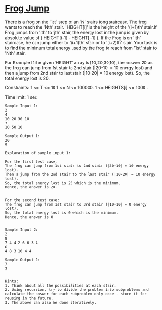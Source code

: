 # [Frog Jump](https://www.naukri.com/code360/problems/frog-jump_3621012?source=youtube&campaign=striver_dp_videos&utm_source=youtube&utm_medium=affiliate&utm_campaign=striver_dp_videos)

There is a frog on the '1st' step of an 'N' stairs long staircase. The frog wants to reach the 'Nth' stair. 'HEIGHT[i]' is the height of the '(i+1)th' stair.If Frog jumps from 'ith' to 'jth' stair, the energy lost in the jump is given by absolute value of ( HEIGHT[i-1] - HEIGHT[j-1] ). If the Frog is on 'ith' staircase, he can jump either to '(i+1)th' stair or to '(i+2)th' stair. Your task is to find the minimum total energy used by the frog to reach from '1st' stair to 'Nth' stair.

For Example
If the given ‘HEIGHT’ array is [10,20,30,10], the answer 20 as the frog can jump from 1st stair to 2nd stair (|20-10| = 10 energy lost) and then a jump from 2nd stair to last stair (|10-20| = 10 energy lost). So, the total energy lost is 20.

Constraints:
1 <= T <= 10
1 <= N <= 100000.
1 <= HEIGHTS[i] <= 1000 .

Time limit: 1 sec

```
Sample Input 1:
2
4
10 20 30 10
3
10 50 10

Sample Output 1:
20
0

Explanation of sample input 1:

For the first test case,
The frog can jump from 1st stair to 2nd stair (|20-10| = 10 energy lost).
Then a jump from the 2nd stair to the last stair (|10-20| = 10 energy lost).
So, the total energy lost is 20 which is the minimum. 
Hence, the answer is 20.


For the second test case:
The frog can jump from 1st stair to 3rd stair (|10-10| = 0 energy lost).
So, the total energy lost is 0 which is the minimum. 
Hence, the answer is 0.


Sample Input 2:
2
8
7 4 4 2 6 6 3 4 
6
4 8 3 10 4 4 

Sample Output 2:
7
2


Hints:
1. Think about all the possibilities at each stair.
2. Using recursion, try to divide the problem into subproblems and calculate the answer for each subproblem only once - store it for reusing in the future.
3. The above can also be done iteratively.
```